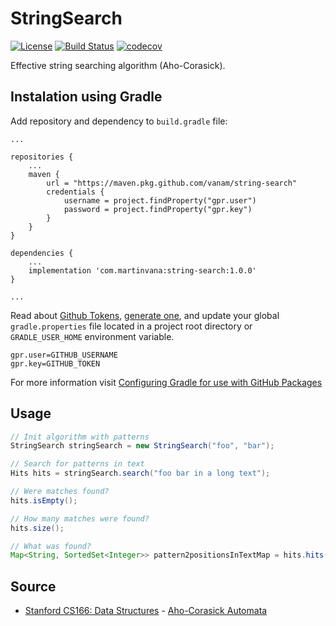# StringSearch
[![License](https://img.shields.io/badge/license-MIT-blue.svg?style=flat)](http://www.opensource.org/licenses/MIT)
[![Build Status](https://img.shields.io/travis/vanam/string-search.svg)](https://travis-ci.com/vanam/string-search)
[![codecov](https://codecov.io/gh/vanam/string-search/branch/master/graph/badge.svg)](https://codecov.io/gh/vanam/string-search)


Effective string searching algorithm (Aho-Corasick).

## Instalation using Gradle

Add repository and dependency to `build.gradle` file:

```Gradle
...

repositories {
    ...
    maven {
        url = "https://maven.pkg.github.com/vanam/string-search"
        credentials {
            username = project.findProperty("gpr.user")
            password = project.findProperty("gpr.key")
        }
    }
}

dependencies {
    ...
    implementation 'com.martinvana:string-search:1.0.0'
}

...
```

Read about [Github Tokens](https://help.github.com/en/github/managing-packages-with-github-packages/about-github-packages#about-tokens), 
[generate one](https://help.github.com/en/github/authenticating-to-github/creating-a-personal-access-token-for-the-command-line),
and update your global `gradle.properties` file located in a project root directory or `GRADLE_USER_HOME` environment variable.

```Gradle
gpr.user=GITHUB_USERNAME
gpr.key=GITHUB_TOKEN
```

For more information visit [Configuring Gradle for use with GitHub Packages](https://help.github.com/en/github/managing-packages-with-github-packages/configuring-gradle-for-use-with-github-packages)

## Usage

```Java
// Init algorithm with patterns
StringSearch stringSearch = new StringSearch("foo", "bar");

// Search for patterns in text
Hits hits = stringSearch.search("foo bar in a long text");

// Were matches found?
hits.isEmpty();

// How many matches were found?
hits.size();

// What was found?
Map<String, SortedSet<Integer>> pattern2positionsInTextMap = hits.hits();
```

## Source
- [Stanford CS166: Data Structures](http://web.stanford.edu/class/archive/cs/cs166/cs166.1166/) - [Aho-Corasick Automata](http://web.stanford.edu/class/archive/cs/cs166/cs166.1166/lectures/02/Slides02.pdf)